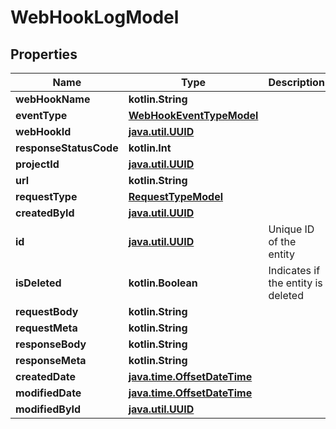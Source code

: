 
# WebHookLogModel

## Properties
| Name | Type | Description | Notes |
| ------------ | ------------- | ------------- | ------------- |
| **webHookName** | **kotlin.String** |  |  |
| **eventType** | [**WebHookEventTypeModel**](WebHookEventTypeModel.md) |  |  |
| **webHookId** | [**java.util.UUID**](java.util.UUID.md) |  |  |
| **responseStatusCode** | **kotlin.Int** |  |  |
| **projectId** | [**java.util.UUID**](java.util.UUID.md) |  |  |
| **url** | **kotlin.String** |  |  |
| **requestType** | [**RequestTypeModel**](RequestTypeModel.md) |  |  |
| **createdById** | [**java.util.UUID**](java.util.UUID.md) |  |  |
| **id** | [**java.util.UUID**](java.util.UUID.md) | Unique ID of the entity |  |
| **isDeleted** | **kotlin.Boolean** | Indicates if the entity is deleted |  |
| **requestBody** | **kotlin.String** |  |  [optional] |
| **requestMeta** | **kotlin.String** |  |  [optional] |
| **responseBody** | **kotlin.String** |  |  [optional] |
| **responseMeta** | **kotlin.String** |  |  [optional] |
| **createdDate** | [**java.time.OffsetDateTime**](java.time.OffsetDateTime.md) |  |  [optional] |
| **modifiedDate** | [**java.time.OffsetDateTime**](java.time.OffsetDateTime.md) |  |  [optional] |
| **modifiedById** | [**java.util.UUID**](java.util.UUID.md) |  |  [optional] |



